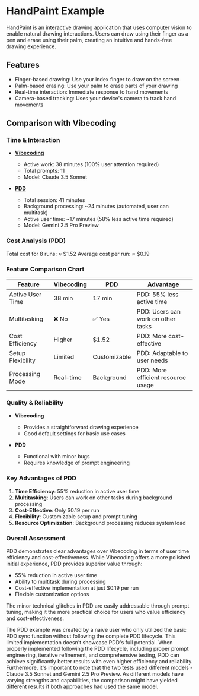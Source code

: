 # HandPaint Example

HandPaint is an interactive drawing application that uses computer vision to enable natural drawing interactions. Users can draw using their finger as a pen and erase using their palm, creating an intuitive and hands-free drawing experience.

## Features
- Finger-based drawing: Use your index finger to draw on the screen
- Palm-based erasing: Use your palm to erase parts of your drawing
- Real-time interaction: Immediate response to hand movements
- Camera-based tracking: Uses your device's camera to track hand movements

## Comparison with Vibecoding

### Time & Interaction
- [**Vibecoding**](./cursor/README.md)
  - Active work: 38 minutes (100% user attention required)
  - Total prompts: 11
  - Model: Claude 3.5 Sonnet

- [**PDD**](./pdd/README.md)
  - Total session: 41 minutes
  - Background processing: ~24 minutes (automated, user can multitask)
  - Active user time: ~17 minutes (58% less active time required)
  - Model: Gemini 2.5 Pro Preview

### Cost Analysis (PDD)
Total cost for 8 runs: ≈ $1.52
Average cost per run: ≈ $0.19

### Feature Comparison Chart

| Feature | Vibecoding | PDD | Advantage |
|---------|------------|-----|-----------|
| Active User Time | 38 min | 17 min | PDD: 55% less active time |
| Multitasking | ❌ No | ✅ Yes | PDD: Users can work on other tasks |
| Cost Efficiency | Higher | $1.52 | PDD: More cost-effective |
| Setup Flexibility | Limited | Customizable | PDD: Adaptable to user needs |
| Processing Mode | Real-time | Background | PDD: More efficient resource usage |

### Quality & Reliability
- **Vibecoding**
  - Provides a straightforward drawing experience
  - Good default settings for basic use cases

- **PDD**
  - Functional with minor bugs
  - Requires knowledge of prompt engineering

### Key Advantages of PDD
1. **Time Efficiency**: 55% reduction in active user time
2. **Multitasking**: Users can work on other tasks during background processing
3. **Cost-Effective**: Only $0.19 per run
4. **Flexibility**: Customizable setup and prompt tuning
5. **Resource Optimization**: Background processing reduces system load

### Overall Assessment

PDD demonstrates clear advantages over Vibecoding in terms of user time efficiency and cost-effectiveness. While Vibecoding offers a more polished initial experience, PDD provides superior value through:
- 55% reduction in active user time
- Ability to multitask during processing
- Cost-effective implementation at just $0.19 per run
- Flexible customization options

The minor technical glitches in PDD are easily addressable through prompt tuning, making it the more practical choice for users who value efficiency and cost-effectiveness.

The PDD example was created by a naive user who only utilized the basic PDD sync function without following the complete PDD lifecycle. This limited implementation doesn't showcase PDD's full potential. When properly implemented following the PDD lifecycle, including proper prompt engineering, iterative refinement, and comprehensive testing, PDD can achieve significantly better results with even higher efficiency and reliability. Furthermore, it's important to note that the two tests used different models - Claude 3.5 Sonnet and Gemini 2.5 Pro Preview. As different models have varying strengths and capabilities, the comparison might have yielded different results if both approaches had used the same model.
